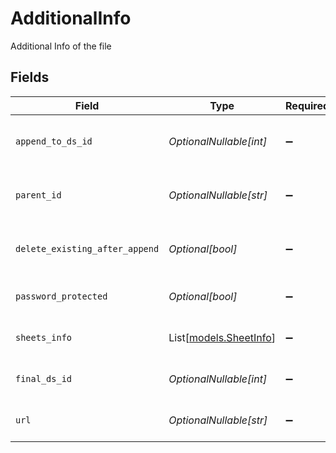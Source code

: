 # AdditionalInfo

Additional Info of the file


## Fields

| Field                                            | Type                                             | Required                                         | Description                                      | Example                                          |
| ------------------------------------------------ | ------------------------------------------------ | ------------------------------------------------ | ------------------------------------------------ | ------------------------------------------------ |
| `append_to_ds_id`                                | *OptionalNullable[int]*                          | :heavy_minus_sign:                               | File Id                                          | {<br/>"value": 163534<br/>}                      |
| `parent_id`                                      | *OptionalNullable[str]*                          | :heavy_minus_sign:                               | Parent Id                                        | {<br/>"value": "label_8024"<br/>}                |
| `delete_existing_after_append`                   | *Optional[bool]*                                 | :heavy_minus_sign:                               | Delete Existing After Append                     | {<br/>"value": false<br/>}                       |
| `password_protected`                             | *Optional[bool]*                                 | :heavy_minus_sign:                               | Password Protected                               | {<br/>"value": true<br/>}                        |
| `sheets_info`                                    | List[[models.SheetInfo](../models/sheetinfo.md)] | :heavy_minus_sign:                               | Sheet Info                                       | {<br/>"value": {}<br/>}                          |
| `final_ds_id`                                    | *OptionalNullable[int]*                          | :heavy_minus_sign:                               | Final Dataset Id                                 | {<br/>"value": {}<br/>}                          |
| `url`                                            | *OptionalNullable[str]*                          | :heavy_minus_sign:                               | Final Dataset Id                                 | {<br/>"value": {}<br/>}                          |